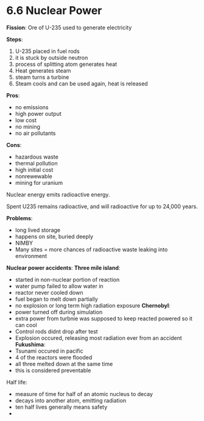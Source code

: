 # 6.6 Nuclear Power
**Fission**: Ore of U-235 used to generate electricity

**Steps**:
1. U-235 placed in fuel rods
2. it is stuck by outside neutron
3. process of splitting atom generates heat
4. Heat generates steam
5. steam turns a turbine
6. Steam cools and can be used again, heat is released

**Pros**: 
- no emissions
- high power output
- low cost
- no mining
- no air pollutants

**Cons**:
- hazardous waste
- thermal pollution
- high initial cost
- nonrewewable
- mining for uranium

Nuclear energy emits radioactive energy.

Spent U235 remains radioactive, and will radioactive for up to 24,000 years.

**Problems**:
- long lived storage
- happens on site, buried deeply
- NIMBY
- Many sites = more chances of radioactive waste leaking into environment

**Nuclear power accidents**:
**Three mile island**:
- started in non-nuclear portion of reaction
- water pump failed to allow water in
- reactor never cooled down
- fuel began to melt down partially
- no explosion or long term high radiation exposure
**Chernobyl**:
- power turned off during simulation
- extra power from turbnie was supposed to keep reacted powered so it can cool
- Control rods didnt drop after test
- Explosion occured, releasing most radiation ever from an accident
**Fukushima**:
- Tsunami occured in pacific
- 4 of the reactors were flooded
- all three melted down at the same time
- this is considered preventable

Half life: 
- measure of time for half of an atomic nucleus to decay
- decays into another atom, emitting radiation
- ten half lives generally means safety
- 